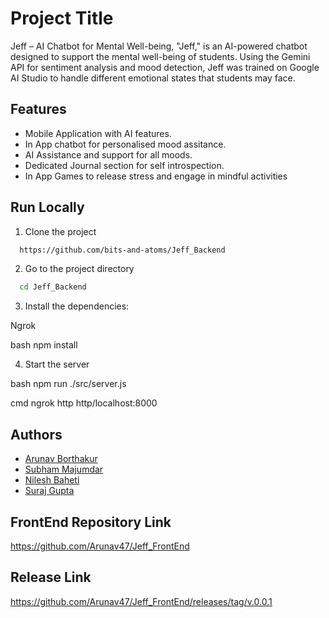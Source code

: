 
# Project Title

Jeff – AI Chatbot for Mental Well-being,
"Jeff," is an AI-powered chatbot designed to support the mental well-being of students. Using the Gemini API for sentiment analysis and mood detection, Jeff was trained on Google AI Studio to handle different emotional states that students may face.

## Features

- Mobile Application with AI features.
- In App chatbot for personalised mood assitance.
- AI Assistance and support for all moods.
- Dedicated Journal section for self introspection. 
- In App Games to release stress and engage in mindful activities

## Run Locally
1. Clone the project

```bash
  https://github.com/bits-and-atoms/Jeff_Backend
```

2. Go to the project directory

```bash
  cd Jeff_Backend
```

3. Install the dependencies:

Ngrok

bash
  npm install


4. Start the server

bash
  npm run ./src/server.js

cmd ngrok http http/localhost:8000



## Authors

- [Arunav Borthakur](https://github.com/Arunav47)
- [Subham Majumdar](https://github.com/bits-and-atoms)
- [Nilesh Baheti](https://github.com/Nilesh101212)
- [Suraj Gupta](https://github.com/surajgupta1212)


## FrontEnd Repository Link
https://github.com/Arunav47/Jeff_FrontEnd
## Release Link
https://github.com/Arunav47/Jeff_FrontEnd/releases/tag/v.0.0.1
